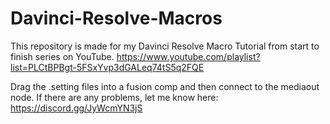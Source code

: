 # Davinci-Resolve-Macros

This repository is made for my Davinci Resolve Macro Tutorial from start to finish series on YouTube. https://www.youtube.com/playlist?list=PLCtBPBgt-5FSxYvp3dGALeq74tS5q2FQE

Drag the .setting files into a fusion comp and then connect to the mediaout node. If there are any problems, let me know here: https://discord.gg/JyWcmYN3jS
